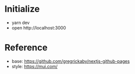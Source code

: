 # Initialize

* yarn dev
* open http://localhost:3000

# Reference

* base: https://github.com/gregrickaby/nextjs-github-pages
* style: https://mui.com/
